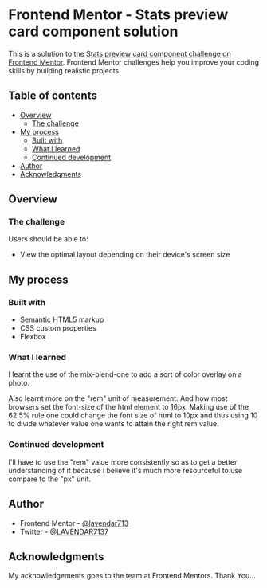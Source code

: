 # Frontend Mentor - Stats preview card component solution

This is a solution to the [Stats preview card component challenge on Frontend Mentor](https://www.frontendmentor.io/challenges/stats-preview-card-component-8JqbgoU62). Frontend Mentor challenges help you improve your coding skills by building realistic projects. 

## Table of contents

- [Overview](#overview)
  - [The challenge](#the-challenge)
- [My process](#my-process)
  - [Built with](#built-with)
  - [What I learned](#what-i-learned)
  - [Continued development](#continued-development)
- [Author](#author)
- [Acknowledgments](#acknowledgments)

## Overview

### The challenge

Users should be able to:

- View the optimal layout depending on their device's screen size

## My process

### Built with

- Semantic HTML5 markup
- CSS custom properties
- Flexbox


### What I learned

I learnt the use of the mix-blend-one to add a sort of color overlay on a photo. 

Also learnt more on the "rem" unit of measurement. And how most browsers set the font-size of the html element to 16px. Making use of the 62.5% rule one could change the font size of html to 10px and thus using 10 to divide whatever value one wants to attain the right rem value.

### Continued development

I'll have to use the "rem" value more consistently so as to get a better understanding of it because i believe it's much more resourceful to use compare to the "px" unit.


## Author

- Frontend Mentor - [@lavendar713](https://www.frontendmentor.io/profile/lavendar713)
- Twitter - [@LAVENDAR7137](https://www.twitter.com/LAVENDAR7137)

## Acknowledgments

My acknowledgements goes to the team at Frontend Mentors. Thank You...